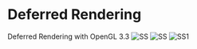 # Deferred Rendering
Deferred Rendering with OpenGL 3.3
![SS](https://github.com/yumataesu/resourses/blob/master/11.png)
![SS](https://github.com/yumataesu/resourses/blob/master/22.png)
![SS1](https://github.com/yumataesu/resourses/blob/master/01.png)
